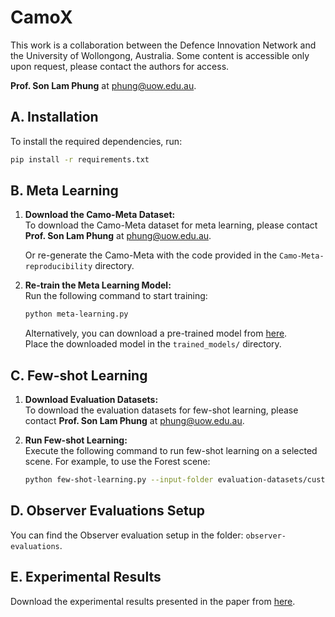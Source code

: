 
# CamoX

This work is a collaboration between the Defence Innovation Network and the University of Wollongong, Australia. Some content is accessible only upon request, please contact the authors for access.

**Prof. Son Lam Phung** at [phung@uow.edu.au](mailto:phung@uow.edu.au).

## A. Installation

To install the required dependencies, run:

```bash
pip install -r requirements.txt
```

## B. Meta Learning

1. **Download the Camo-Meta Dataset:**  
   To download the Camo-Meta dataset for meta learning, please contact **Prof. Son Lam Phung** at [phung@uow.edu.au](mailto:phung@uow.edu.au).

   Or re-generate the Camo-Meta with the code provided in the `Camo-Meta-reproducibility` directory.
   
1. **Re-train the Meta Learning Model:**  
   Run the following command to start training:

   ```bash
   python meta-learning.py
   ```

   Alternatively, you can download a pre-trained model from [here](https://uowmailedu-my.sharepoint.com/:u:/g/personal/ttpn997_uowmail_edu_au/EYDwMNusqgRKq29ICeSs6jABFQRxMfR7j1WMGBjNz6jJTA?e=8DLFVl).  
   Place the downloaded model in the `trained_models/` directory.

## C. Few-shot Learning

1. **Download Evaluation Datasets:**  
   To download the evaluation datasets for few-shot learning, please contact **Prof. Son Lam Phung** at [phung@uow.edu.au](mailto:phung@uow.edu.au).

2. **Run Few-shot Learning:**  
   Execute the following command to run few-shot learning on a selected scene. For example, to use the Forest scene:

   ```bash
   python few-shot-learning.py --input-folder evaluation-datasets/custom-dataset/forest
   ```

## D. Observer Evaluations Setup
   You can find the Observer evaluation setup in the folder: `observer-evaluations`.

## E. Experimental Results

   Download the experimental results presented in the paper from [here](https://uowmailedu-my.sharepoint.com/:u:/g/personal/ttpn997_uowmail_edu_au/EaNjxqNJHy9In1jvPD0bENAB3yvtKyw6jzdciwjWVpOGAA?e=2p0dJE).
